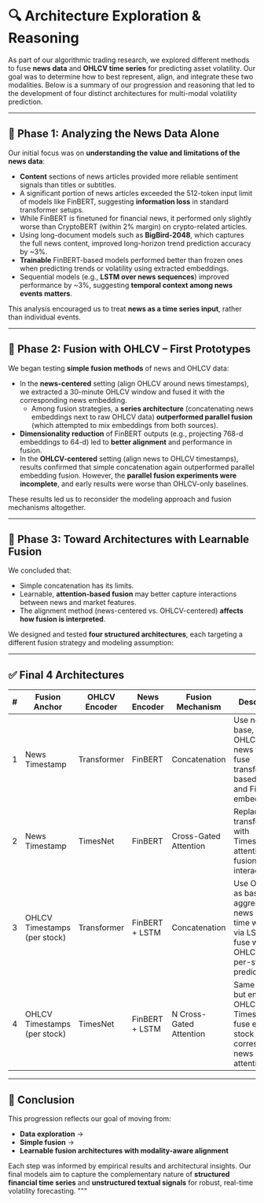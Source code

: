 # 🔍 Architecture Exploration & Reasoning

As part of our algorithmic trading research, we explored different methods to fuse **news data** and **OHLCV time series** for predicting asset volatility. Our goal was to determine how to best represent, align, and integrate these two modalities. Below is a summary of our progression and reasoning that led to the development of four distinct architectures for multi-modal volatility prediction.

---

## 📌 Phase 1: Analyzing the News Data Alone

Our initial focus was on **understanding the value and limitations of the news data**:

- **Content** sections of news articles provided more reliable sentiment signals than titles or subtitles.
- A significant portion of news articles exceeded the 512-token input limit of models like FinBERT, suggesting **information loss** in standard transformer setups.
- While FinBERT is finetuned for financial news, it performed only slightly worse than CryptoBERT (within 2% margin) on crypto-related articles.
- Using long-document models such as **BigBird-2048**, which captures the full news content, improved long-horizon trend prediction accuracy by ~3%.
- **Trainable** FinBERT-based models performed better than frozen ones when predicting trends or volatility using extracted embeddings.
- Sequential models (e.g., **LSTM over news sequences**) improved performance by ~3%, suggesting **temporal context among news events matters**.

This analysis encouraged us to treat **news as a time series input**, rather than individual events.

---

## 📌 Phase 2: Fusion with OHLCV – First Prototypes

We began testing **simple fusion methods** of news and OHLCV data:

- In the **news-centered** setting (align OHLCV around news timestamps), we extracted a 30-minute OHLCV window and fused it with the corresponding news embedding.
    - Among fusion strategies, a **series architecture** (concatenating news embeddings next to raw OHLCV data) **outperformed parallel fusion** (which attempted to mix embeddings from both sources).
- **Dimensionality reduction** of FinBERT outputs (e.g., projecting 768-d embeddings to 64-d) led to **better alignment** and performance in fusion.
- In the **OHLCV-centered** setting (align news to OHLCV timestamps), results confirmed that simple concatenation again outperformed parallel embedding fusion. However, the **parallel fusion experiments were incomplete**, and early results were worse than OHLCV-only baselines.

These results led us to reconsider the modeling approach and fusion mechanisms altogether.

---

## 📌 Phase 3: Toward Architectures with Learnable Fusion

We concluded that:

- Simple concatenation has its limits.
- Learnable, **attention-based fusion** may better capture interactions between news and market features.
- The alignment method (news-centered vs. OHLCV-centered) **affects how fusion is interpreted**.

We designed and tested **four structured architectures**, each targeting a different fusion strategy and modeling assumption:

---

## ✅ Final 4 Architectures

| # | Fusion Anchor | OHLCV Encoder | News Encoder | Fusion Mechanism | Description |
|--|----------------|---------------|--------------|------------------|-------------|
| 1 | News Timestamp | Transformer | FinBERT | Concatenation | Use news as base, extract OHLCV at news time, fuse transformer-based OHLCV and FinBERT embeddings |
| 2 | News Timestamp | TimesNet | FinBERT | Cross-Gated Attention | Replace transformer with TimesNet; use attention fusion to learn interaction |
| 3 | OHLCV Timestamps (per stock) | Transformer | FinBERT + LSTM | Concatenation | Use OHLCV as base, aggregate news within time window via LSTM, fuse with OHLCV for per-stock prediction |
| 4 | OHLCV Timestamps (per stock) | TimesNet | FinBERT + LSTM | N Cross-Gated Attention | Same as (3), but encode OHLCV with TimesNet and fuse each stock with its corresponding news using attention |

---

## 🎯 Conclusion

This progression reflects our goal of moving from:
- **Data exploration** → 
- **Simple fusion** → 
- **Learnable fusion architectures with modality-aware alignment**

Each step was informed by empirical results and architectural insights. Our final models aim to capture the complementary nature of **structured financial time series** and **unstructured textual signals** for robust, real-time volatility forecasting.
"""

